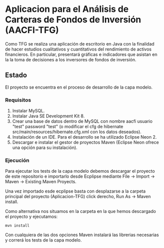 # Aplicacion para el Análisis de Carteras de Fondos de Inversión (AACFI-TFG)

Como TFG se realiza una aplicación de escritorio en Java con la finalidad de hacer estudios cualitativos y cuantitativos del rendimiento de activos financieros. En particular, presentará gráficas e indicadores que asistan en la la toma de decisiones a los inversores de fondos de inversión.

## Estado

El proyecto se encuentra en el proceso de desarrollo de la capa modelo.

### Requisitos

1. Instalar MySQL.
2. Instalar Java SE Development Kit 8.
3. Crear una base de datos dentro de MySQL con nombre aacfi usuario "test" password "test" (o modificar el cfg de hibernate src/main/resources/hibernate.cfg.xml con los datos deseados).
4. Instalación de un IDE. Para el desarrollo se ha utilizado Eclipse Neon 2.
5. Descargar e instalar el gestor de proyectos Maven (Eclipse Neon ofrece una opción para su instalación).


### Ejecución

Para ejecutar los tests de la capa modelo debemos descargar el proyecto de este repositorio e importarlo desde Ecplipse mediante File -> Import -> Maven -> Existing Maven Proyects.

Una vez importado esde ecplipse basta con desplazarse a la carpeta principal del proyecto (Aplicacion-TFG) click derecho, Run As -> Maven install.  

Como alternativa nos situamos en la carpeta en la que hemos descargado el proyecto y ejecutamos:

```
mvn install
```

Con cualquiera de las dos opciones Maven instalará las librerias necesarias y correrá los tests de la capa modelo.

